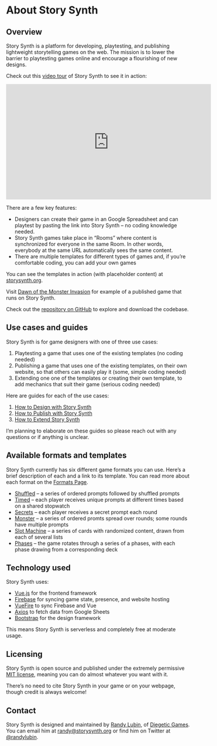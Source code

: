 # About Story Synth

## Overview

Story Synth is a platform for developing, playtesting, and publishing lightweight storytelling games on the web. The mission is to lower the barrier to playtesting games online and encourage a flourishing of new designs.

Check out this [video tour](https://youtu.be/TLQk3zyVyVI) of Story Synth to see it in action:

<div class="embed-responsive embed-responsive-16by9 mb-3"><iframe class="embed-responsive-item" width="560" height="315" src="https://www.youtube.com/embed/TLQk3zyVyVI" frameborder="0" allow="accelerometer; autoplay; clipboard-write; encrypted-media; gyroscope; picture-in-picture" allowfullscreen=""></iframe></div>

There are a few key features:

* Designers can create their game in an Google Spreadsheet and can playtest by pasting the link into Story Synth – no coding knowledge needed.
* Story Synth games take place in “Rooms” where content is synchronized for everyone in the same Room. In other words, everybody at the same URL automatically sees the same content.
* There are multiple templates for different types of games and, if you’re comfortable coding, you can add your own games

You can see the templates in action (with placeholder content) at [storysynth.org](https://storysynth.org/).

Visit [Dawn of the Monster Invasion](http://monster.diegeticgames.com/) for example of a published game that runs on Story Synth.

Check out the [repository on GitHub](https://github.com/randylubin/Story-Synth) to explore and download the codebase.

## Use cases and guides

Story Synth is for game designers with one of three use cases:

1. Playtesting a game that uses one of the existing templates (no coding needed)
2. Publishing a game that uses one of the existing templates, on their own website, so that others can easily play it (some, simple coding needed)
3. Extending one one of the templates or creating their own template, to add mechanics that suit their game (serious coding needed)

Here are guides for each of the use cases:

1. [How to Design with Story Synth](/guide/design)
2. [How to Publish with Story Synth](/guide/publish.html)
3. [How to Extend Story Synth](/guide/extend.html)

I’m planning to elaborate on these guides so please reach out with any questions or if anything is unclear.

## Available formats and templates

Story Synth currently has six different game formats you can use. Here’s a brief description of each and a link to its template. You can read more about each format on the [Formats Page](/about/formats.html).

* [Shuffled](https://docs.google.com/spreadsheets/d/1N5eeyKTVWo5QeGcUV_zYtwtR0DikJCcvcj6w69UkC1w/edit?usp=sharing) – a series of ordered prompts followed by shuffled prompts
* [Timed](https://docs.google.com/spreadsheets/d/1yq2AKwaYL1uZrCnEfwgSpC0SPkQAZqnCdjNxH_pm018/edit?usp=sharing) – each player receives unique prompts at different times based on a shared stopwatch
* [Secrets](https://docs.google.com/spreadsheets/d/1JwMF02DSxNKtjHp6u-wyznSs-iEG_3DpOobgc17I16o/edit?usp=sharing) – each player receives a secret prompt each round
* [Monster](https://docs.google.com/spreadsheets/d/1NgNHy7Qe1R8KhGR2cOmJwL2aOl2tocBemW2HIAKjrvI/edit?usp=sharing) – a series of ordered promts spread over rounds; some rounds have multiple prompts
* [Slot Machine](https://docs.google.com/spreadsheets/d/1t5LRUQG9DzMJ3kd8E9DZV7_EbE8J5-Gqhz7TWQ4Y-uU/edit?usp=sharing) – a series of cards with randomized content, drawn from each of several lists
* [Phases](https://docs.google.com/spreadsheets/d/1HataDfV2lrA4hfzmLgDjXH09dEMLQV6OT10tVH9G52A/edit?usp=sharing) – the game rotates through a series of a phases, with each phase drawing from a corresponding deck

## Technology used

Story Synth uses:

* [Vue.js](https://vuejs.org/) for the frontend framework
* [Firebase](https://firebase.google.com/) for syncing game state, presence, and website hosting
* [VueFire](https://vuefire.vuejs.org/) to sync Firebase and Vue
* [Axios](https://www.npmjs.com/package/axios) to fetch data from Google Sheets
* [Bootstrap](https://getbootstrap.com/) for the design framework

This means Story Synth is serverless and completely free at moderate usage.

## Licensing

Story Synth is open source and published under the extremely permissive [MIT license](https://github.com/randylubin/Story-Synth/blob/master/LICENSE), meaning you can do almost whatever you want with it.

There’s no need to cite Story Synth in your game or on your webpage, though credit is always welcome!

## Contact

Story Synth is designed and maintained by [Randy Lubin](http://randylubin.com/), of [Diegetic Games](https://diegeticgames.com/). You can email him at [randy@storysynth.org](mailto:randy@storysynth.org) or find him on Twitter at [@randylubin](https://twitter.com/randylubin).

